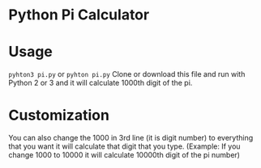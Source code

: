 # Python Pi Calculator



# Usage
`pyhton3 pi.py`
or
`pyhton pi.py`
Clone or download this file and run with Python 2 or 3 and it will calculate 1000th digit of the pi.

# Customization
You can also change the 1000 in 3rd line (it is digit number) to everything that you want it will calculate that digit that you type.
(Example: If you change 1000 to 10000 it will calculate 10000th digit of the pi number)
